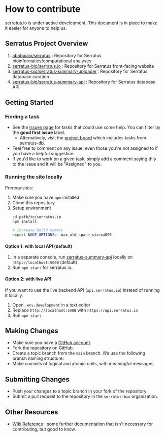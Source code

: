 # How to contribute

serratus.io is under active development. This document is in place to make it easier for anyone to help us.

## Serratus Project Overview

1. [ababaiain/serratus](https://github.com/ababaiain/serratus) : Repository for Serratus bioinformatics/computational analyses
2. [serratus-bio/serratus.io](https://github.com/serratus-bio/serratus.io) : Repository for Serratus front-facing website
3. [serratus-bio/serratus-summary-uploader](https://github.com/serratus-bio/serratus-summary-uploader) : Repository for Serratus database curation
4. [serratus-bio/serratus-summary-api](https://github.com/serratus-bio/serratus-summary-api) : Repository for Serratus database API

## Getting Started

### Finding a task

- See the [issues page](https://github.com/serratus-bio/serratus.io/issues) for tasks that could use some help. You can filter by the **good first issue** label.
    - Alternatively, visit the [project board](https://github.com/orgs/serratus-bio/projects/1?fullscreen=true) which includes tasks from serratus-db.
- Feel free to comment on any issue, even those you're not assigned to if you have a helpful suggestion.
- If you'd like to work on a given task, simply add a comment saying this to the issue and it will be "Assigned" to you.

### Running the site locally

Prerequisites:

1. Make sure you have `npm` installed.
2. Clone this repository
3. Setup environment
    ```sh
    cd path/to/serratus.io
    npm install

    # Increase build memory
    export NODE_OPTIONS=--max_old_space_size=4096
    ```

#### Option 1: with local API (default)

1. In a separate console, run [serratus-summary-api](https://github.com/serratus-bio/serratus-summary-api) locally on `http://localhost:5000` (default)
2. Run `npm start` for serratus.io.

#### Option 2: with live API

If you want to use the live backend API (`api.serratus.io`) instead of running it locally.

1. Open `.env.development` in a text editor
2. Replace `http://localhost:5000` with `https://api.serratus.io`
3. Run `npm start`.

## Making Changes

- Make sure you have a [GitHub account](https://github.com/join).
- Fork the repository on GitHub.
- Create a topic branch from the `main` branch. We use the following branch naming structure:
- Make commits of logical and atomic units, with meaningful messages.

## Submitting Changes

- Push your changes to a topic branch in your fork of the repository.
- Submit a pull request to the repository in the `serratus-bio` organization.

## Other Resources

- [Wiki Reference](https://github.com/serratus-bio/serratus.io/wiki) : some further documentation that isn't necessary for contributing, but good to know.
